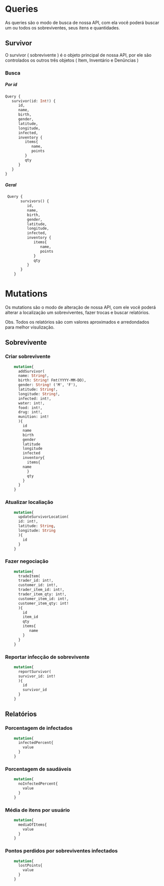 # Queries
As queries são o modo de busca de nossa API, com ela você poderá buscar um ou todos os sobreviventes, seus itens e quantidades.

## Survivor
O survivor ( sobrevivente ) é o objeto  principal de nossa API, por ele são controlados os outros três objetos ( Item, Inventário e Denûncias )

### Busca
##### Por id
```graphql
Query {
   survivor(id: Int!) {
      id,
      name,
      birth,
      gender,
      latitude,
      longitude,
      infected,
      inventory {
         items{
            name,
            points
         }
         qty
      }
   }
}
```
##### Geral
```graphql
 Query {
       survivors() {
          id,
          name,
          birth,
          gender,
          latitude,
          longitude,
          infected,
          inventory {
             items{
                name,
                points
             }
             qty
          }
       }
    }
```
   # Mutations
Os mutations são o modo de alteração de nossa API, com ele você poderá alterar a localização um sobreviventes, fazer trocas e buscar relatórios.

Obs. Todos os relatórios são com valores aproximados e arredondados para melhor visulização.

## Sobrevivente

### Criar sobrevivente
```graphql
    mutation{
	  addSurvivor(
	  name: String!, 
	  birth: String! Fmt(YYYY-MM-DD), 
	  gender: String! ('M', 'F'), 
	  latitude: String!, 
	  longitude: String!, 
	  infected: int!, 
	  water: int!, 
	  food: int!, 
	  drug: int!, 
	  munition: int!
	  ){
	    id
	    name
	    birth
	    gender
	    latitude
	    longitude
	    infected
	    inventory{
	      items{
		name
	      }
	      qty
	    }
	  }
	}
```
### Atualizar localiação
```graphql
    mutation{
	  updateSurvivorLocation(
	  id: int!, 
	  latitude: String, 
	  longitude: String
	  ){
	    id
	  }
	}
```
### Fazer negociação
```graphql
    mutation{
	  tradeItem(
	  trader_id: int!, 
	  customer_id: int!, 
	  trader_item_id: int!, 
	  trader_item_qty: int!, 
	  customer_item_id: int!, 
	  customer_item_qty: int!
	  ){
	    id
	    item_id
	    qty
	    items{
	       name
	    }
	  }
	}
```
###  Reportar infecção de sobrevivente
```graphql
    mutation{
	  reportSurvivor(
	  survivor_id: int!
	  ){
	    id
	    survivor_id
	  }
	}
```
##  Relatórios

###  Porcentagem  de infectados
```graphql
    mutation{
	  infectedPercent{
	    value
	  }
	}
```
### Porcentagem de saudáveis
```graphql
    mutation{
	  noInfectedPercent{
	    value
	  }
	}
```
### Média de itens por usuário
```graphql
    mutation{
	  mediaOfItems{
	    value
	  }
	}
```
### Pontos perdidos por sobreviventes infectados
```graphql
    mutation{
	  lostPoints{
	    value
	  }
	}
```
